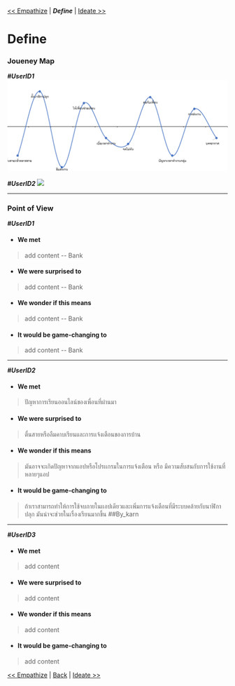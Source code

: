  [<< Empathize](Empathize.md) | ***Define***  | [ Ideate >>](Ideate.md) 
# Define 

### Joueney Map
 ***#UserID1***
 ![](assets/INT100-Jouney_Map-004.gif)
 
 ***#UserID2***
 ![](assets/https://dummyimage.com/600x400/000/708c8c.png&text=Design+Thinking)

----

### Point of View
 ***#UserID1***
 - #### We met 
 > add content -- Bank
  - #### We were surprised to 
 > add content  -- Bank
 - #### We wonder if this means 
 > add content  -- Bank
 -  #### It would be game-changing to
 > add content  -- Bank
 
 ----
  ***#UserID2***
 - #### We met 
 > ปัญหาการเรียนออนไลน์ของเพื่อนที่ผ่านมา
 -  #### We were surprised to 
 > ตื่นสายหรือลืมคาบเรียนและการเเจ้งเตือนของการบ้าน
 - #### We wonder if this means 
 > มันอาจจะเกิดปัญหาจากแอปหรือโปรเเกรมในการแจ้งเตือน หรือ มีความสับสนกับการใช้งานที่หลายๆแอป
  - #### It would be game-changing to
 > ถ้าเราสามารถทำให้การใช้จบภายในเเอปเดียวและเพิ่มการแจ้งเตือนที่มีระบบคล้ายกับนาฬิกาปลุก 
   มันน่าจะช่วยในเรื่องเรียนมากขึ้น 
 > ##By_karn
 ----
  ***#UserID3***
 - #### We met 
 > add content
 -  #### We were surprised to 
 > add content
 - #### We wonder if this means 
 > add content
  - #### It would be game-changing to
 > add content


 [<< Empathize](Empathize.md) | [Back](README.md)  | [ Ideate >>](Ideate.md) 
